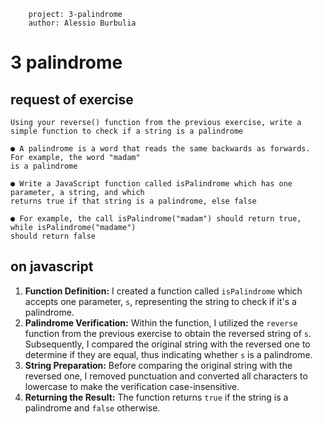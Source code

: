         project: 3-palindrome
        author: Alessio Burbulia

# 3 palindrome

## request of exercise
    Using your reverse() function from the previous exercise, write a simple function to check if a string is a palindrome 

    ● A palindrome is a word that reads the same backwards as forwards. For example, the word "madam"
    is a palindrome

    ● Write a JavaScript function called isPalindrome which has one parameter, a string, and which
    returns true if that string is a palindrome, else false

    ● For example, the call isPalindrome("madam") should return true, while isPalindrome("madame")
    should return false

## on javascript

1. **Function Definition:** I created a function called `isPalindrome` which accepts one parameter, `s`, representing the string to check if it's a palindrome.
2. **Palindrome Verification:** Within the function, I utilized the `reverse` function from the previous exercise to obtain the reversed string of `s`. Subsequently, I compared the original string with the reversed one to determine if they are equal, thus indicating whether `s` is a palindrome.
3. **String Preparation:** Before comparing the original string with the reversed one, I removed punctuation and converted all characters to lowercase to make the verification case-insensitive.
4. **Returning the Result:** The function returns `true` if the string is a palindrome and `false` otherwise.